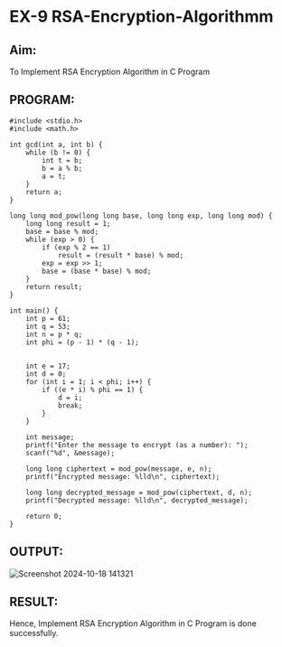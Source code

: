 # EX-9 RSA-Encryption-Algorithmm

## Aim:
 To Implement RSA Encryption Algorithm in C Program

 
## PROGRAM: 
```
#include <stdio.h>
#include <math.h>

int gcd(int a, int b) {
    while (b != 0) {
        int t = b;
        b = a % b;
        a = t;
    }
    return a;
}

long long mod_pow(long long base, long long exp, long long mod) {
    long long result = 1;
    base = base % mod;
    while (exp > 0) {
        if (exp % 2 == 1)
            result = (result * base) % mod;
        exp = exp >> 1;
        base = (base * base) % mod;
    }
    return result;
}

int main() {
    int p = 61;
    int q = 53;
    int n = p * q;
    int phi = (p - 1) * (q - 1);


    int e = 17; 
    int d = 0;
    for (int i = 1; i < phi; i++) {
        if ((e * i) % phi == 1) {
            d = i;
            break;
        }
    }

    int message;
    printf("Enter the message to encrypt (as a number): ");
    scanf("%d", &message);

    long long ciphertext = mod_pow(message, e, n);
    printf("Encrypted message: %lld\n", ciphertext);

    long long decrypted_message = mod_pow(ciphertext, d, n);
    printf("Decrypted message: %lld\n", decrypted_message);

    return 0;
}
```
## OUTPUT:
![Screenshot 2024-10-18 141321](https://github.com/user-attachments/assets/dca6285a-d306-41ff-a48b-cbf3721415cc)


## RESULT: 
Hence, Implement RSA Encryption Algorithm in C Program is done successfully.
